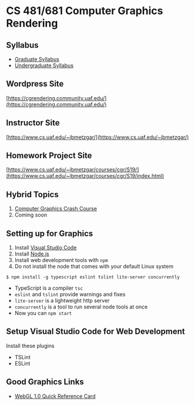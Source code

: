 # CS 481/681 Computer Graphics Rendering

## Syllabus

- [Graduate Syllabus](cgr-s19-grad.pdf)
- [Undergraduate Syllabus](cgr-s19-undergrad.pdf)

## Wordpress Site

[https://cgrendering.community.uaf.edu/](https://cgrendering.community.uaf.edu/)

## Instructor Site

[https://www.cs.uaf.edu/~jbmetzgar/](https://www.cs.uaf.edu/~jbmetzgar/)

## Homework Project Site

[https://www.cs.uaf.edu/~jbmetzgar/courses/cgr/S19/](https://www.cs.uaf.edu/~jbmetzgar/courses/cgr/S19/index.html)

## Hybrid Topics

1. [Computer Graphics Crash Course](hybrid-topics/01-cg-crash-course.md)
2. Coming soon

## Setting up for Graphics

1. Install [Visual Studio Code](code.visualstudio.com)
2. Install [Node.js](www.nodejs.org)
3. Install web development tools with `npm`
4. Do not install the node that comes with your default Linux system

```
$ npm install -g typescript eslint tslint lite-server concurrently
```

- TypeScript is a compiler `tsc`
- `eslint` and `tslint` provide warnings and fixes
- `lite-server` is a lightweight http server
- `concurrently` is a tool to run several node tools at once
- Now you can `npm start`

## Setup Visual Studio Code for Web Development

Install these plugins

- TSLint
- ESLint

## Good Graphics Links

- [WebGL 1.0 Quick Reference Card](https://www.khronos.org/files/webgl/webgl-reference-card-1_0.pdf)